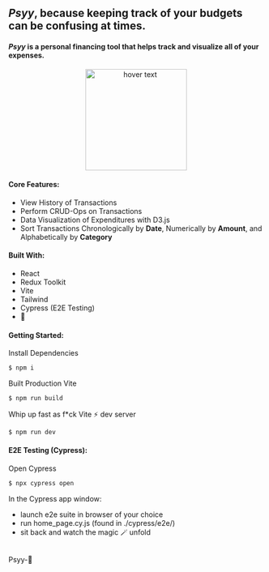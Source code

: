 ## *Psyy*, because keeping track of your budgets can be confusing at times.

#### <em>**Psyy**</em> is a personal financing tool that helps track and visualize all of your expenses.

<div align="center">
<!--   <img src="http://up.54fcnr.com/pic_source/a0/4c/6b/a04c6b3eff6c4c33f25d90abc1fa2fb4.gif" width="200" title="hover text"> -->
  <img src="https://i.pinimg.com/originals/b2/21/1b/b2211b045ee1f34dacfeb83b7f540ae6.gif" width="200" title="hover text">
<!--   <img src="https://c.tenor.com/IdQJwgoeSNwAAAAC/pokemon-what.gif" width="200" title="hover text"> -->
</div>

#### Core Features:
- View History of Transactions
- Perform CRUD-Ops on Transactions
- Data Visualization of Expenditures with D3.js
- Sort Transactions Chronologically by **Date**, Numerically by **Amount**, and Alphabetically by **Category**

#### Built With:
- React
- Redux Toolkit
- Vite
- Tailwind
- Cypress (E2E Testing)
- 💛

#### Getting Started:

Install Dependencies
```bash
$ npm i
```

Built Production Vite
```bash
$ npm run build
```

Whip up fast as f*ck Vite ⚡️ dev server
```bash
$ npm run dev
```

#### E2E Testing (Cypress):

Open Cypress
```bash
$ npx cypress open
```

In the Cypress app window:
- launch e2e suite in browser of your choice
- run home_page.cy.js (found in ./cypress/e2e/)
- sit back and watch the magic 🪄 unfold

<br />
Psyy-🦆
